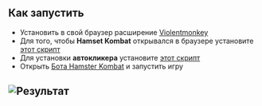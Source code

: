 
## Как запустить
- Установить в свой браузер расширение [Violentmonkey](https://chromewebstore.google.com/detail/violentmonkey/jinjaccalgkegednnccohejagnlnfdag?hl=be)
- Для того, чтобы **Hamset Kombat** открывался в браузере установите [этот скрипт](https://github.com/baytlibs/Hamster-Kombat-auto-click/raw/main/hamster-kombat.user.js)
- Для установки **автокликера** установите [этот скрипт](https://github.com/baytlibs/Hamster-Kombat-auto-click/raw/main/hamster-autoclicker.user.js)
- Открыть [Бота Hamster Kombat](https://t.me/hamster_kombaT_bot/start?startapp=kentId5526542668) и запустить игру

## ![Результат](result.gif)


